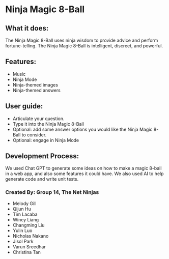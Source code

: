 # Ninja Magic 8-Ball

## What it does: 
The Ninja Magic 8-Ball uses ninja wisdom to provide advice and perform fortune-telling. The Ninja Magic 8-Ball is intelligent, discreet, and powerful.

## Features:
* Music
* Ninja Mode
* Ninja-themed images
* Ninja-themed answers

## User guide:
- Articulate your question.
- Type it into the Ninja Magic 8-Ball
- Optional: add some answer options you would like the Ninja Magic 8-Ball to consider.
- Optional: engage in Ninja Mode

## Development Process:
We used Chat GPT to generate some ideas on how to make a magic 8-ball in a web app, and also some features it could have. We also used AI to help generate code and write unit tests.

### Created By: Group 14, The Net Ninjas
- Melody Gill
- Qijun Hu
- Tim Lacaba
- Wincy Liang
- Changming Liu
- Yulin Luo
- Nicholas Nakano
- Jisol Park
- Varun Sreedhar
- Christina Tan
